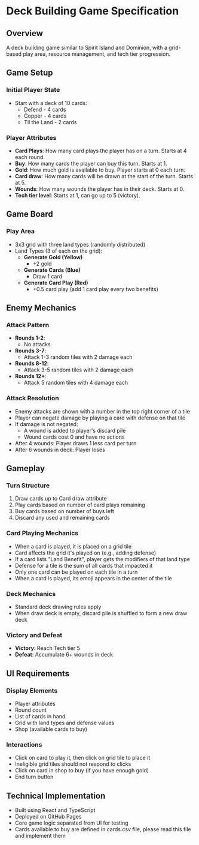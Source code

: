 # Deck Building Game Specification

## Overview
A deck building game similar to Spirit Island and Dominion, with a grid-based play area, resource management, and tech tier progression.

## Game Setup

### Initial Player State
* Start with a deck of 10 cards:
  * Defend - 4 cards
  * Copper - 4 cards
  * Til the Land - 2 cards

### Player Attributes
* **Card Plays**: How many card plays the player has on a turn. Starts at 4 each round.
* **Buy**: How many cards the player can buy this turn. Starts at 1.
* **Gold**: How much gold is available to buy. Player starts at 0 each turn.
* **Card draw**: How many cards will be drawn at the start of the turn. Starts at 5.
* **Wounds**: How many wounds the player has in their deck. Starts at 0.
* **Tech tier level**: Starts at 1, can go up to 5 (victory).

## Game Board

### Play Area
* 3x3 grid with three land types (randomly distributed)
* Land Types (3 of each on the grid):
  * **Generate Gold (Yellow)**
    * +2 gold
  * **Generate Cards (Blue)**
    * Draw 1 card
  * **Generate Card Play (Red)**
    * +0.5 card play (add 1 card play every two benefits)

## Enemy Mechanics

### Attack Pattern
* **Rounds 1-2**:
  * No attacks
* **Rounds 3-7**:
  * Attack 1-3 random tiles with 2 damage each
* **Rounds 8-12**:
  * Attack 3-5 random tiles with 2 damage each
* **Rounds 12+**:
  * Attack 5 random tiles with 4 damage each

### Attack Resolution
* Enemy attacks are shown with a number in the top right corner of a tile
* Player can negate damage by playing a card with defense on that tile
* If damage is not negated:
  * A wound is added to player's discard pile
  * Wound cards cost 0 and have no actions
* After 4 wounds: Player draws 1 less card per turn
* After 6 wounds in deck: Player loses

## Gameplay

### Turn Structure
1. Draw cards up to Card draw attribute
2. Play cards based on number of card plays remaining
3. Buy cards based on number of buys left
4. Discard any used and remaining cards

### Card Playing Mechanics
* When a card is played, it is placed on a grid tile
* Card affects the grid it's played on (e.g., adding defense)
* If a card lists "Land Benefit", player gets the modifiers of that land type
* Defense for a tile is the sum of all cards that impacted it
* Only one card can be played on each tile in a turn
* When a card is played, its emoji appears in the center of the tile

### Deck Mechanics
* Standard deck drawing rules apply
* When draw deck is empty, discard pile is shuffled to form a new draw deck

### Victory and Defeat
* **Victory**: Reach Tech tier 5
* **Defeat**: Accumulate 6+ wounds in deck

## UI Requirements

### Display Elements
* Player attributes
* Round count
* List of cards in hand
* Grid with land types and defense values
* Shop (available cards to buy)

### Interactions
* Click on card to play it, then click on grid tile to place it
* Ineligible grid tiles should not respond to clicks
* Click on card in shop to buy (if you have enough gold)
* End turn button

## Technical Implementation

* Built using React and TypeScript
* Deployed on GitHub Pages
* Core game logic separated from UI for testing
* Cards available to buy are defined in cards.csv file, please read this file and implement them
